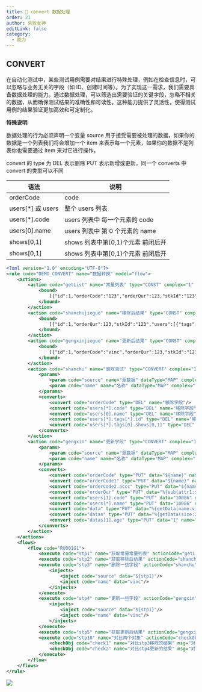```yaml
---
title: 🥭 convert 数据处理
order: 21
author: 失败女神
editLink: false
category:
  - 能力
---
```


## CONVERT

在自动化测试中，某些测试用例需要对结果进行特殊处理，例如在检查信息时，可以忽略与业务无关的字段（如 ID、创建时间等）。为了实现这一需求，我们需要具备数据处理的能力。通过数据处理，可以筛选出需要验证的关键字段，忽略不相关的数据，从而确保测试结果的准确性和可读性。这种能力提供了灵活性，使得测试用例的结果验证更加高效和可定制化。

<a name="特殊说明"></a>
**特殊说明**

数据处理的行为必须声明一个变量 source 用于接受需要被处理的数据，如果你的数据是一个列表我们将会增加一个 item 来表示每一个元素，如果你的数据不是列表你也需要通过 item 来对它进行操作。

convert 的 type 为 DEL 表示删除 PUT 表示新增或更新，同一个 converts 中 convert 的类型可以不同

| 语法              | 说明                               |
| ----------------- | ---------------------------------- |
| orderCode         | code                               |
| users[*] 或 users | 整个 users 列表                    |
| users[*].code     | users 列表中 每一个元素的 code     |
| users[0].name     | users 列表中 第 0 个元素的 name    |
| shows[0,1]        | shows 列表中第[0,1)个元素 前闭后开 |
| shows[0,1]        | shows 列表中第[0,1)个元素 前闭后开 |

```xml copy
<?xml version="1.0" encoding="UTF-8"?>
<rule code="DEMO_CONVERT" name="数据转换" model="flow">
    <actions>
        <action code="getList" name="常量列表" type="CONST" complex="1" dataType="MAP">
            <bound>
                [{"id":1,"orderCode":"123","orderQur":123,"stkId":"123","users":[{"code":"0001","name":"vinc","tags":[{"id":123,"name":"vinc","shows":[{"id":1,"name":"vinc"},{"id":2,"name":"vinc"},{"id":3,"name":"vinc"}]},{"id":124,"name":"vinc"}]},{"code":"0002","name":"崔胜利"}]},{"id":2,"orderCode":"123","orderQur":123,"stkId":"123","users":[{"code":"0001","name":"vinc"},{"code":"0002","name":"崔胜利"}]}]
            </bound>
        </action>
        <action code="shanchujieguo" name="移除后结果" type="CONST" complex="1" dataType="MAP">
            <bound>
                [{"id":1,"orderQur":123,"stkId":"123","users":[{"tags":[{"name":"vinc","shows":[{"id":2,"name":"vinc"},{"id":3,"name":"vinc"}]},{"name":"vinc"}]},{"name":"崔胜利"}]},{"id":2,"orderQur":123,"stkId":"123","users":[{},{"name":"崔胜利"}]}]
            </bound>
        </action>
        <action code="gengxinjieguo" name="更新后结果" type="CONST" complex="1" dataType="MAP">
            <bound>
                [{"id":1,"orderCode":"vinc","orderQur":123,"stkId":"123","users":[{"code":"0001","name":"vinc","tags":[{"id":123,"name":"vinc","shows":[{"id":1,"name":"vinc"},{"id":2,"name":"vinc"},{"id":3,"name":"vinc"}]},{"id":124,"name":"vinc"}]},{"code":"0002","name":"崔胜利"}]},{"id":2,"orderCode":"vinc","orderQur":123,"stkId":"123","users":[{"code":"0001","name":"vinc"},{"code":"0002","name":"崔胜利"}]}]
            </bound>
        </action>
        <action code="shanchu" name="删除测试" type="CONVERT" complex="1" dataType="MAP">
            <params>
                <param code="source" name="源数据" dataType="MAP" complex="1"/>
                <param code="name" name="名称" dataType="MAP" complex="1"/>
            </params>
            <converts>
                <convert code="orderCode" type="DEL" name="移除字段"/>
                <convert code="users[*].code" type="DEL" name="移除字段"/>
                <convert code="users[0].name" type="DEL" name="移除字段"/>
                <convert code="users[*].tags[*].id" type="DEL" name="移除字段"/>
                <convert code="users[*].tags[0].shows[0,1]" type="DEL" name="移除字段"/>
            </converts>
        </action>
        <action code="gengxin" name="更新字段" type="CONVERT" complex="1" dataType="MAP">
            <params>
                <param code="source" name="源数据" dataType="MAP" complex="1"/>
                <param code="name" name="名称" dataType="MAP" complex="1"/>
            </params>
            <converts>
                <convert code="orderCode" type="PUT" data="${name}" name="更新orderCode字段的值为名称的值"/>
                <convert code="orderCode1" type="PUT" data="${name}" name="在根上设置不存在的字段可以成功"/>
                <convert code="orderCode2.accc" type="PUT" data="${name}" name="层级结构中有非末级之有不存在，字段不存在设置不上去"/>
                <convert code="orderQur" type="PUT" data="%{sub(attr1:${item.orderQur},attr2:23)}" name="数量减少23"/>
                <convert code="users[1].code" type="PUT" data="10086" name="users列表中第一个元素的code设置为10086"/>
                <convert code="users[*].name" type="PUT" data="10086" name="users列表中第一个元素的code设置为10086"/>
                <convert code="data" type="PUT" data="%{getData(name:vinc,age:18)}" name="users列表中第一个元素的code设置为10086"/>
                <convert code="datas" type="PUT" data="%{getData(size:2,name:vinc,age:18)}" name="users列表中第一个元素的code设置为10086"/>
                <convert code="datas[1].age" type="PUT" data="1" name="users列表中第一个元素的code设置为10086"/>
            </converts>
        </action>
    </actions>
    <flows>
        <flow code="RU001G1">
            <execute code="stp1" name="获取常量常量列表" actionCode="getList"/>
            <execute code="stp2" name="获取移除后结果" actionCode="shanchujieguo"/>
            <execute code="stp3" name="删除一些字段" actionCode="shanchu">
                <injects>
                    <inject code="source" data="${stp1}"/>
                    <inject code="name" data="vinc"/>
                </injects>
            </execute>
            <execute code="stp4" name="更新一些字段" actionCode="gengxin">
                <injects>
                    <inject code="source" data="${stp1}"/>
                    <inject code="name" data="vinc"/>
                </injects>
            </execute>
            <execute code="stp5" name="获取更新后结果" actionCode="gengxinjieguo"/>
            <execute code="stp10" name="对比两个对象" actionCode="checkObj">
                <checkObj code="check1" name="对比stp3移除的结果" msg="对象不一样" cover="${stp3}" threshold="${stp2}"/>
                <checkObj code="check2" name="对比stp4更新的结果" msg="对象不一样" cover="${stp4}" threshold="${stp5}"/>
            </execute>
        </flow>
    </flows>
</rule>
```

<img class="heardImg" src="/demo/convert.png">
